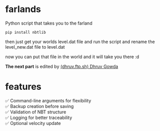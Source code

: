 # farlands
Python script that takes you to the farland

```pip install nbtlib```

then just get your worlds level.dat file and run the script and rename the level_new.dat file to level.dat 

now you can put that file in the world and it will take you there :d

**The next part** is edited by [(dhruv.ftp.sh) Dhruv Gowda](https://dhruv.ftp.sh)

# features

✅ Command-line arguments for flexibility  
✅ Backup creation before saving  
✅ Validation of NBT structure  
✅ Logging for better traceability  
✅ Optional velocity update

